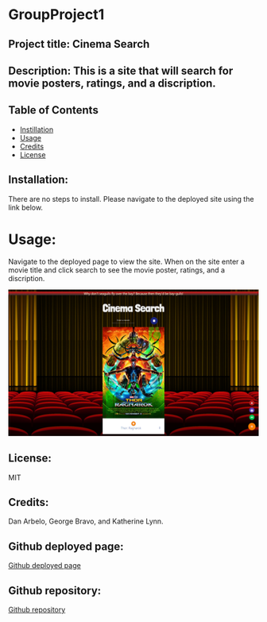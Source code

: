 # GroupProject1

## Project title: Cinema Search

## Description: This is a site that will search for movie posters, ratings, and a discription. 

## Table of Contents
* [Instillation](#installation)
* [Usage](#usage)
* [Credits](#credits)
* [License](#license)

## Installation:
There are no steps to install. Please navigate to the deployed site using the link below.

# Usage: 
Navigate to the deployed page to view the site. When on the site enter a movie title and click search to see the movie poster, ratings, and a discription. 

![Image of site](./Assets/Images/screenshot.png)

## License: 
MIT 

## Credits: 
Dan Arbelo, George Bravo, and Katherine Lynn.

## Github deployed page: 
[Github deployed page]()

## Github repository: 
[Github repository](https://github.com/Govepitr/GroupProject1)